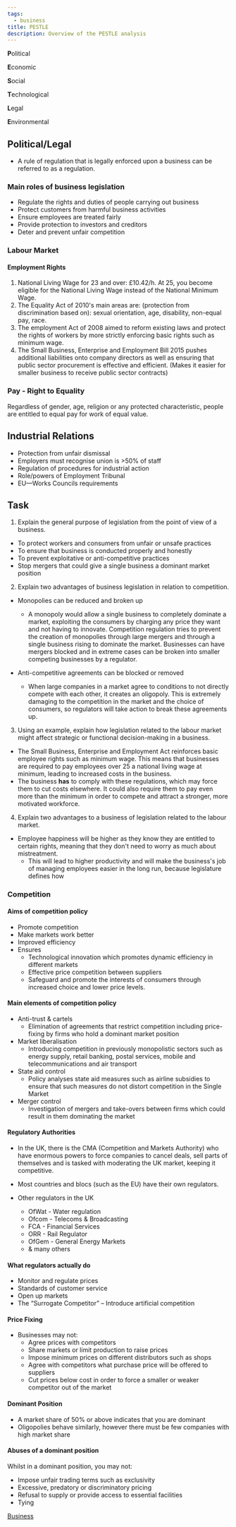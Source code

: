 ```yaml
---
tags:
  - business
title: PESTLE
description: Overview of the PESTLE analysis
---
```

**P**olitical

**E**conomic

**S**ocial

**T**echnological

**L**egal

**E**nvironmental

## Political/Legal

- A rule of regulation that is legally enforced upon a business can be referred to as a regulation.

### Main roles of business legislation

- Regulate the rights and duties of people carrying out business
- Protect customers from harmful business activities
- Ensure employees are treated fairly
- Provide protection to investors and creditors
- Deter and prevent unfair competition

### Labour Market

#### Employment Rights

1) National Living Wage for 23 and over: £10.42/h. At 25, you become eligible for the National Living Wage instead of the National Minimum Wage.
2) The Equality Act of 2010's main areas are: (protection from discrimination based on): sexual orientation, age, disability, non-equal pay, race.
3) The employment Act of 2008 aimed to reform existing laws and protect the rights of workers by more strictly enforcing basic rights such as minimum wage.
4) The Small Business, Enterprise and Employment Bill 2015 pushes additional liabilities onto company directors as well as ensuring that public sector procurement is effective and efficient. (Makes it easier for smaller business to receive public sector contracts)


### Pay - Right to Equality

Regardless of gender, age, religion or any protected characteristic, people are entitled to equal pay for work of equal value.

## Industrial Relations

- Protection from unfair dismissal
- Employers must recognise union is >50% of staff 
- Regulation of procedures for industrial action
- Role/powers of Employment Tribunal
- EU—Works Councils requirements

## Task

1) Explain the general purpose of legislation from the point of view of a business.
- To protect workers and consumers from unfair or unsafe practices
- To ensure that business is conducted properly and honestly
- To prevent exploitative or anti-competitive practices
- Stop mergers that could give a single business a dominant market position

2) Explain two advantages of business legislation in relation to competition.

- Monopolies can be reduced and broken up
	- A monopoly would allow a single business to completely dominate a market, exploiting the consumers by charging any price they want and not having to innovate. Competition regulation tries to prevent the creation of monopolies through large mergers and through a single business rising to dominate the market. Businesses can have mergers blocked and in extreme cases can be broken into smaller competing businesses by a regulator. 

- Anti-competitive agreements can be blocked or removed
	- When large companies in a market agree to conditions to not directly compete with each other, it creates an oligopoly. This is extremely damaging to the competition in the market and the choice of consumers, so regulators will take action to break these agreements up.

3) Using an example, explain how legislation related to the labour market might affect strategic or functional decision-making in a business.

- The Small Business, Enterprise and Employment Act reinforces basic employee rights such as minimum wage. This means that businesses are required to pay employees over 25 a national living wage at minimum, leading to increased costs in the business.
- The business **has** to comply with these regulations, which may force them to cut costs elsewhere. It could also require them to pay even more than the minimum in order to compete and attract a stronger, more motivated workforce.

4) Explain two advantages to a business of legislation related to the labour market.

- Employee happiness will be higher as they know they are entitled to certain rights, meaning that they don't need to worry as much about mistreatment.
	- This will lead to higher productivity and will make the business's job of managing employees easier in the long run, because legislature defines how 

### Competition

#### Aims of competition policy

- Promote competition
- Make markets work better
- Improved efficiency
- Ensures
	- Technological innovation which promotes dynamic efficiency in different markets
	- Effective price competition between suppliers
	- Safeguard and promote the interests of consumers through increased choice and lower price levels.

#### Main elements of competition policy

- Anti-trust & cartels
	- Elimination of agreements that restrict competition including price-fixing by firms who hold a dominant market position
- Market liberalisation
	- Introducing competition in previously monopolistic sectors such as energy supply, retail banking, postal services, mobile and telecommunications and air transport
- State aid control
	- Policy analyses state aid measures such as airline subsidies to ensure that such measures do not distort competition in the Single Market
- Merger control
	- Investigation of mergers and take-overs between firms which could result in them dominating the market

#### Regulatory Authorities

- In the UK, there is the CMA (Competition and Markets Authority) who have enormous powers to force companies to cancel deals, sell parts of themselves and is tasked with moderating the UK market, keeping it competitive.
- Most countries and blocs (such as the EU) have their own regulators.

- Other regulators in the UK
	- OfWat - Water regulation
	- Ofcom - Telecoms & Broadcasting
	- FCA - Financial Services
	- ORR - Rail Regulator
	- OfGem - General Energy Markets
	- & many others

#### What regulators actually do

- Monitor and regulate prices
- Standards of customer service
- Open up markets
- The “Surrogate Competitor” – Introduce artificial competition

#### Price Fixing 

- Businesses may not:
	- Agree prices with competitors
	- Share markets or limit production to raise prices
	- Impose minimum prices on different distributors such as shops
	- Agree with competitors what purchase price will be offered to suppliers
	- Cut prices below cost in order to force a smaller or weaker competitor out of the market

#### Dominant Position

- A market share of 50% or above indicates that you are dominant
- Oligopolies behave similarly, however there must be few companies with high market share

#### Abuses of a dominant position

Whilst in a dominant position, you may not:

- Impose unfair trading terms such as exclusivity
- Excessive, predatory or discriminatory pricing
- Refusal to supply or provide access to essential facilities
- Tying 


[Business](/Business)